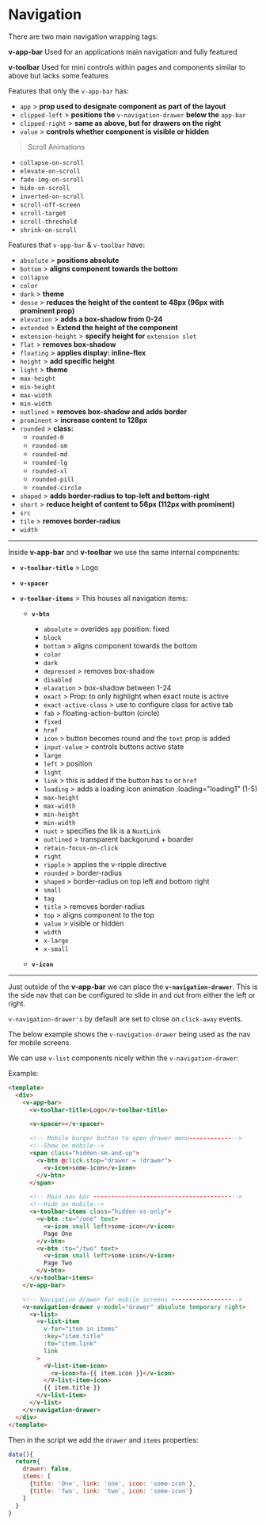 # Navigation

There are two main navigation wrapping tags:

**v-app-bar** Used for an applications main navigation and fully featured

**v-toolbar** Used for mini controls within pages and components similar to above but lacks some features

Features that only the `v-app-bar` has:

- `app` > **prop used to designate component as part of the layout**
- `clipped-left` > **positions the** `v-navigation-drawer` **below the** `app-bar`
- `clipped-right` > **same as above, but for drawers on the right**
- `value` > **controls whether component is visible or hidden**

> Scroll Animations

- `collapse-on-scroll`
- `elevate-on-scroll`
- `fade-img-on-scroll`
- `hide-on-scroll`
- `inverted-on-scroll`
- `scroll-off-screen`
- `scroll-target`
- `scroll-threshold`
- `shrink-on-scroll`

Features that `v-app-bar` & `v-toolbar` have:

- `absolute` > **positions absolute**
- `bottom` > **aligns component towards the bottom**
- `collapse`
- `color`
- `dark` > **theme**
- `dense` > **reduces the height of the content to 48px (96px with prominent prop)**
- `elevation` > **adds a box-shadow from 0-24**
- `extended` > **Extend the height of the component**
- `extension-height` > **specify height for** `extension slot`
- `flat` > **removes box-shadow**
- `floating` > **applies display: inline-flex**
- `height` > **add specific height**
- `light` > **theme**
- `max-height`
- `min-height`
- `max-width`
- `min-width`
- `outlined` > **removes box-shadow and adds border**
- `prominent` > **increase content to 128px**
- `rounded` > **class:**
  - `rounded-0`
  - `rounded-sm`
  - `rounded-md`
  - `rounded-lg`
  - `rounded-xl`
  - `rounded-pill`
  - `rounded-circle`
- `shaped` > **adds border-radius to top-left and bottom-right**
- `short` > **reduce height of content to 56px (112px with prominent)**
- `src`
- `tile` > **removes border-radius**
- `width`

---

Inside **v-app-bar** and **v-toolbar** we use the same internal components:

- **`v-toolbar-title`** > Logo

- **`v-spacer`**

- **`v-toolbar-items`** > This houses all navigation items:

  - **`v-btn`**

    - `absolute` > overides `app` position: fixed
    - `block`
    - `bottom` > aligns component towards the bottom
    - `color`
    - `dark`
    - `depressed` > removes box-shadow
    - `disabled`
    - `elavation` > box-shadow between 1-24
    - `exact` > Prop: to only highlight when exact route is active
    - `exact-active-class` > use to configure class for active tab
    - `fab` > floating-action-button (circle)
    - `fixed`
    - `href`
    - `icon` > button becomes round and the `text` prop is added
    - `input-value` > controls buttons active state
    - `large`
    - `left` > position
    - `light`
    - `link` > this is added if the button has `to` or `href`
    - `loading` > adds a loading icon animation :loading="loading1" (1-5)
    - `max-height`
    - `max-width`
    - `min-height`
    - `min-width`
    - `nuxt` > specifies the lik is a `NuxtLink`
    - `outlined` > transparent backgorund + boarder
    - `retain-focus-on-click`
    - `right`
    - `ripple` > applies the v-ripple directive
    - `rounded` > border-radius
    - `shaped` > border-radius on top left and bottom right
    - `small`
    - `tag`
    - `title` > removes border-radius
    - `top` > aligns component to the top
    - `value` > visible or hidden
    - `width`
    - `x-large`
    - `x-small`

  - **`v-icon`**

---

Just outside of the **v-app-bar** we can place the **`v-navigation-drawer`**. This is the side nav that can be configured to slide in and out from either the left or right.

`v-navigation-drawer's` by default are set to close on `click-away` events.

The below example shows the `v-navigation-drawer` being used as the nav for mobile screens.

We can use `v-list` components nicely within the `v-navigation-drawer`:

Example:

```html
<template>
  <div>
    <v-app-bar>
      <v-toolbar-title>Logo</v-toolbar-title>

      <v-spacer></v-spacer>

      <!-- Mobile burger button to open drawer menu-------------->
      <!--Show on mobile-->
      <span class="hidden-sm-and-up">
        <v-btn @click.stop="drawer = !drawer">
          <v-icon>some-icon</v-icon>
        </v-btn>
      </span>

      <!-- Main nav bar ----------------------------------------->
      <!--Hide on mobile-->
      <v-toolbar-items class="hidden-xs-only">
        <v-btn :to="/one" text>
          <v-icon small left>some-icon</v-icon>
          Page One
        </v-btn>
        <v-btn :to="/two" text>
          <v-icon small left>some-icon</v-icon>
          Page Two
        </v-btn>
      </v-toolbar-items>
    </v-app-bar>

    <!-- Navigation drawer for mobile screens ------------------->
    <v-navigation-drawer v-model="drawer" absolute temporary right>
      <v-list>
        <v-list-item
          v-for="item in items"
          :key="item.title"
          :to="item.link"
          link
        >
          <V-list-item-icon>
            <v-icon>fa-{{ item.icon }}</v-icon>
          </V-list-item-icon>
          {{ item.title }}
        </v-list-item>
      </v-list>
    </v-navigation-drawer>
  </div>
</template>
```

Then in the script we add the `drawer` and `items` properties:

```js
data(){
  return{
    drawer: false,
    items: [
      {title: 'One', link: 'one', icon: 'some-icon'},
      {title: 'Two', link: 'two', icon: 'some-icon'}
    ]
  }
}
```
